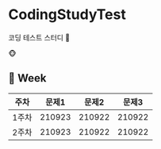 # CodingStudyTest
코딩 테스트 스터디 🌱

🐵

## 📅 Week

|주차|문제1|문제2|문제3|
|:-----:|:-----:|:-----:|:-----:|
|1주차|210923|210922|210922|
|2주차|210923|210922|210922|
